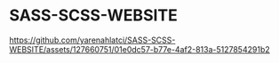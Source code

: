 # SASS-SCSS-WEBSITE



https://github.com/yarenahlatci/SASS-SCSS-WEBSITE/assets/127660751/01e0dc57-b77e-4af2-813a-5127854291b2

